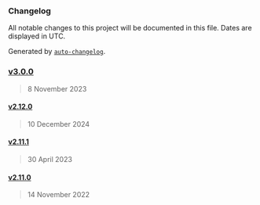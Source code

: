 ### Changelog

All notable changes to this project will be documented in this file. Dates are displayed in UTC.

Generated by [`auto-changelog`](https://github.com/CookPete/auto-changelog).

### [v3.0.0](https://github.com/KristjanTammekivi/Haredo/compare/v2.12.0...v3.0.0)

> 8 November 2023

#### [v2.12.0](https://github.com/KristjanTammekivi/Haredo/compare/v2.11.1...v2.12.0)

> 10 December 2024

#### [v2.11.1](https://github.com/KristjanTammekivi/Haredo/compare/v2.11.0...v2.11.1)

> 30 April 2023

#### [v2.11.0](https://github.com/KristjanTammekivi/Haredo/compare/v2.10.0...v2.11.0)

> 14 November 2022
